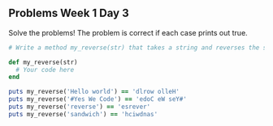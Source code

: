 ## Problems Week 1 Day 3

Solve the problems! The problem is correct if each case prints out true.

```ruby
# Write a method my_reverse(str) that takes a string and reverses the string without using ruby's built in reverse method

def my_reverse(str)
  # Your code here
end

puts my_reverse('Hello world') == 'dlrow olleH'
puts my_reverse('#Yes We Code') == 'edoC eW seY#'
puts my_reverse('reverse') == 'esrever'
puts my_reverse('sandwich') == 'hciwdnas'
```
